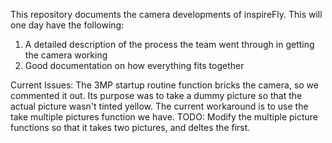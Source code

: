 This repository documents the camera developments of inspireFly. This will one day have the following:
1. A detailed description of the process the team went through in getting the camera working
2. Good documentation on how everything fits together

Current Issues:
The 3MP startup routine function bricks the camera, so we commented it out. Its purpose was to take a dummy picture so that the actual picture wasn't tinted yellow.
The current workaround is to use the take multiple pictures function we have.
TODO: Modify the multiple picture functions so that it takes two pictures, and deltes the first.
